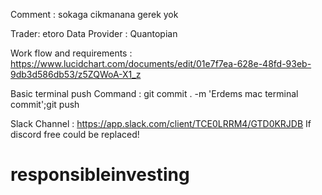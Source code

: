 
Comment : sokaga cikmanana gerek yok

Trader: etoro 
Data Provider : Quantopian

Work flow and requirements : https://www.lucidchart.com/documents/edit/01e7f7ea-628e-48fd-93eb-9db3d586db53/z5ZQWoA-X1_z

Basic terminal push Command : git commit . -m 'Erdems mac terminal commit';git push

Slack Channel : https://app.slack.com/client/TCE0LRRM4/GTD0KRJDB
If discord free could be replaced!

# responsibleinvesting
